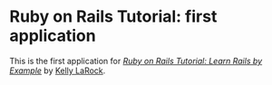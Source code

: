 # Ruby on Rails Tutorial: first application

This is the first application for
[*Ruby on Rails Tutorial: Learn Rails by Example*](http://railstutorial.org/) 
by [Kelly LaRock](http://klarock@intranexus.com/).
